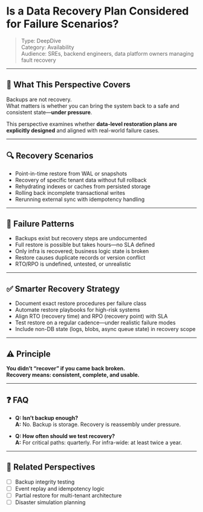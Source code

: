 # Is a Data Recovery Plan Considered for Failure Scenarios?

> Type: DeepDive  
> Category: Availability  
> Audience: SREs, backend engineers, data platform owners managing fault recovery

---

## 🧠 What This Perspective Covers

Backups are not recovery.  
What matters is whether you can bring the system back to a safe and consistent state—**under pressure**.

This perspective examines whether **data-level restoration plans are explicitly designed** and aligned with real-world failure cases.

---

## 🔍 Recovery Scenarios

- Point-in-time restore from WAL or snapshots  
- Recovery of specific tenant data without full rollback  
- Rehydrating indexes or caches from persisted storage  
- Rolling back incomplete transactional writes  
- Rerunning external sync with idempotency handling

---

## 🚨 Failure Patterns

- Backups exist but recovery steps are undocumented  
- Full restore is possible but takes hours—no SLA defined  
- Only infra is recovered; business logic state is broken  
- Restore causes duplicate records or version conflict  
- RTO/RPO is undefined, untested, or unrealistic

---

## ✅ Smarter Recovery Strategy

- Document exact restore procedures per failure class  
- Automate restore playbooks for high-risk systems  
- Align RTO (recovery time) and RPO (recovery point) with SLA  
- Test restore on a regular cadence—under realistic failure modes  
- Include non-DB state (logs, blobs, async queue state) in recovery scope

---

## ⚠️ Principle

**You didn’t “recover” if you came back broken.  
Recovery means: consistent, complete, and usable.**

---

## ❓ FAQ

- **Q: Isn’t backup enough?**  
  **A:** No. Backup is storage. Recovery is reassembly under pressure.

- **Q: How often should we test recovery?**  
  **A:** For critical paths: quarterly. For infra-wide: at least twice a year.

---

## 🔗 Related Perspectives

- [ ] Backup integrity testing  
- [ ] Event replay and idempotency logic  
- [ ] Partial restore for multi-tenant architecture  
- [ ] Disaster simulation planning
